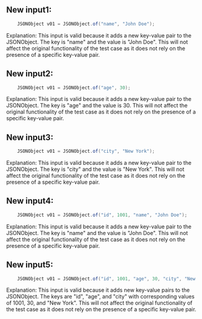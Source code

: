 ## New input1:
```java
    JSONObject v01 = JSONObject.of("name", "John Doe");
```
Explanation: This input is valid because it adds a new key-value pair to the JSONObject. The key is "name" and the value is "John Doe". This will not affect the original functionality of the test case as it does not rely on the presence of a specific key-value pair.

## New input2:
```java
    JSONObject v01 = JSONObject.of("age", 30);
```
Explanation: This input is valid because it adds a new key-value pair to the JSONObject. The key is "age" and the value is 30. This will not affect the original functionality of the test case as it does not rely on the presence of a specific key-value pair.

## New input3:
```java
    JSONObject v01 = JSONObject.of("city", "New York");
```
Explanation: This input is valid because it adds a new key-value pair to the JSONObject. The key is "city" and the value is "New York". This will not affect the original functionality of the test case as it does not rely on the presence of a specific key-value pair.

## New input4:
```java
    JSONObject v01 = JSONObject.of("id", 1001, "name", "John Doe");
```
Explanation: This input is valid because it adds a new key-value pair to the JSONObject. The key is "name" and the value is "John Doe". This will not affect the original functionality of the test case as it does not rely on the presence of a specific key-value pair.

## New input5:
```java
    JSONObject v01 = JSONObject.of("id", 1001, "age", 30, "city", "New York");
```
Explanation: This input is valid because it adds new key-value pairs to the JSONObject. The keys are "id", "age", and "city" with corresponding values of 1001, 30, and "New York". This will not affect the original functionality of the test case as it does not rely on the presence of a specific key-value pair.
